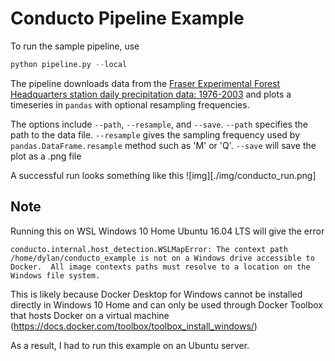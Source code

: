 # Conducto Pipeline Example
To run the sample pipeline, use 

```python
python pipeline.py --local
```
The pipeline downloads data from the [Fraser Experimental Forest Headquarters station daily precipitation data: 1976-2003](https://www.fs.usda.gov/rds/archive/catalog/RDS-2005-0004) and plots a timeseries in `pandas` with optional resampling frequencies.  

The options include `--path`, `--resample`, and `--save`. `--path` specifies the path to the data file. `--resample` gives the sampling frequency used by `pandas.DataFrame.resample` method such as 'M' or 'Q'. `--save` will save the plot as a .png file

A successful run looks something like this
![img][./img/conducto_run.png]

## Note
Running this on WSL Windows 10 Home Ubuntu 16.04 LTS will give the error 

```
conducto.internal.host_detection.WSLMapError: The context path /home/dylan/conducto_example is not on a Windows drive accessible to Docker.  All image contexts paths must resolve to a location on the Windows file system.
```

This is likely because Docker Desktop for Windows cannot be installed directly in Windows 10 Home and can only be used through Docker Toolbox that hosts Docker on a virtual machine (https://docs.docker.com/toolbox/toolbox_install_windows/)

As a result, I had to run this example on an Ubuntu server.

